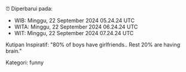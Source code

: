 ⏰ Diperbarui pada:
- WIB: Minggu, 22 September 2024 05.24.24 UTC
- WITA: Minggu, 22 September 2024 06.24.24 UTC
- WIT: Minggu, 22 September 2024 07.24.24 UTC

Kutipan Inspiratif:
"80% of boys have girlfriends.. Rest 20% are having brain."


Kategori: funny

